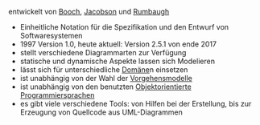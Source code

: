 entwickelt von [Booch](Persönlichkeiten%20und%20Organisationen/Booch.md), [Jacobson](Persönlichkeiten%20und%20Organisationen/Jacobson.md) und [Rumbaugh](Persönlichkeiten%20und%20Organisationen/Rumbaugh.md)
- Einheitliche Notation für die Spezifikation und den Entwurf von Softwaresystemen
- 1997 Version 1.0, heute aktuell: Version 2.5.1 von ende 2017
- stellt verschiedene Diagrammarten zur Verfügung
- statische und dynamische Aspekte lassen sich Modelieren
- lässt sich für unterschiedliche [Domäne](Domäne.md)n einsetzen
- ist unabhängig von der Wahl der [Vorgehensmodelle](Vorgehensmodelle.md)
- ist unabhängig von den benutzten [Objektorientierte Programmiersprachen](Programmiersprachen/Objektorientierte%20Programmiersprachen.md)
- es gibt viele verschiedene Tools: von Hilfen bei der Erstellung, bis zur Erzeugung von Quellcode aus UML-Diagrammen